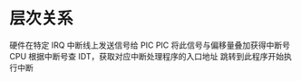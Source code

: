 



# 层次关系
硬件在特定 IRQ 中断线上发送信号给 PIC
PIC 将此信号与偏移量叠加获得中断号
CPU 根据中断号查 IDT，获取对应中断处理程序的入口地址
跳转到此程序开始执行中断

